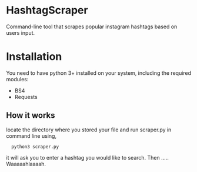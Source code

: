 # HashtagScraper
Command-line tool that scrapes popular instagram hashtags based on users input.

# Installation
You need to have python 3+ installed on your system, including the required modules:
- BS4 
- Requests

## How it works

locate the directory where you stored your file and run scraper.py in command line using,

      python3 scraper.py
it will ask you to enter a hashtag you would like to search. Then ..... Waaaaahlaaaah.

